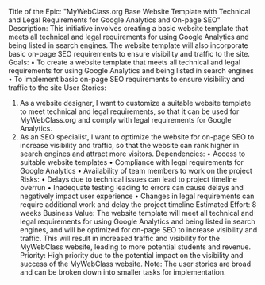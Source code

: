 Title of the Epic: "MyWebClass.org Base Website Template with Technical and Legal Requirements for Google Analytics and On-page SEO"
Description: This initiative involves creating a basic website template that meets all technical and legal requirements for using Google Analytics and being listed in search engines. The website template will also incorporate basic on-page SEO requirements to ensure visibility and traffic to the site.
Goals:
•	To create a website template that meets all technical and legal requirements for using Google Analytics and being listed in search engines
•	To implement basic on-page SEO requirements to ensure visibility and traffic to the site
User Stories:
1.	As a website designer, I want to customize a suitable website template to meet technical and legal requirements, so that it can be used for MyWebClass.org and comply with legal requirements for Google Analytics.
2.	As an SEO specialist, I want to optimize the website for on-page SEO to increase visibility and traffic, so that the website can rank higher in search engines and attract more visitors.
Dependencies:
•	Access to suitable website templates
•	Compliance with legal requirements for Google Analytics
•	Availability of team members to work on the project
Risks:
•	Delays due to technical issues can lead to project timeline overrun
•	Inadequate testing leading to errors can cause delays and negatively impact user experience
•	Changes in legal requirements can require additional work and delay the project timeline
Estimated Effort: 8 weeks
Business Value: The website template will meet all technical and legal requirements for using Google Analytics and being listed in search engines, and will be optimized for on-page SEO to increase visibility and traffic. This will result in increased traffic and visibility for the MyWebClass website, leading to more potential students and revenue.
Priority: High priority due to the potential impact on the visibility and success of the MyWebClass website.
Note: The user stories are broad and can be broken down into smaller tasks for implementation.
